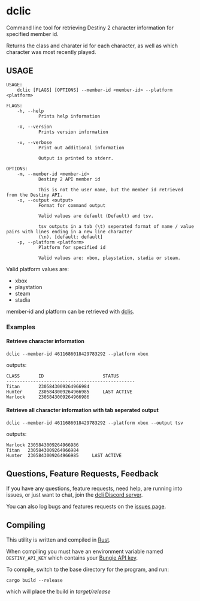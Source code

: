 # dclic

Command line tool for retrieving Destiny 2 character information for specified member id.

Returns the class and charater id for each character, as well as which character was most recently played.


## USAGE
```
USAGE:
    dclic [FLAGS] [OPTIONS] --member-id <member-id> --platform <platform>

FLAGS:
    -h, --help       
            Prints help information

    -V, --version    
            Prints version information

    -v, --verbose    
            Print out additional information
            
            Output is printed to stderr.

OPTIONS:
    -m, --member-id <member-id>    
            Destiny 2 API member id
            
            This is not the user name, but the member id retrieved from the Destiny API.
    -o, --output <output>          
            Format for command output
            
            Valid values are default (Default) and tsv.
            
            tsv outputs in a tab (\t) seperated format of name / value pairs with lines ending in a new line character
            (\n). [default: default]
    -p, --platform <platform>      
            Platform for specified id
            
            Valid values are: xbox, playstation, stadia or steam.
```

Valid platform values are:
* xbox
* playstation
* steam
* stadia

member-id and platform can be retrieved with [dclis](https://github.com/mikechambers/dcli/tree/main/src/dclis).

### Examples

#### Retrieve character information

```
dclic --member-id 4611686018429783292 --platform xbox
```

outputs:

```
CLASS       ID                      STATUS      
------------------------------------------------
Titan       2305843009264966984                 
Hunter      2305843009264966985     LAST ACTIVE 
Warlock     2305843009264966986                
```

#### Retrieve all character information with tab seperated output

```
dclic --member-id 4611686018429783292 --platform xbox --output tsv
```

outputs:

```
Warlock 2305843009264966986
Titan   2305843009264966984
Hunter  2305843009264966985     LAST ACTIVE
```
## Questions, Feature Requests, Feedback

If you have any questions, feature requests, need help, are running into issues, or just want to chat, join the [dcli Discord server](https://discord.gg/2Y8bV2Mq3p).

You can also log bugs and features requests on the [issues page](https://github.com/mikechambers/dcli/issues).


## Compiling

This utility is written and compiled in [Rust](https://www.rust-lang.org/).

When compiling you must have an environment variable named `DESTINY_API_KEY` which contains your [Bungie API key](https://www.bungie.net/en/Application).

To compile, switch to the base directory for the program, and run:

```
cargo build --release
```

which will place the build in *target/release*